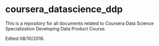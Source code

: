 # coursera_datascience_ddp

This is a repository for all documents related to Coursera Data Science Specialization Developing Data Product Course. 

Edited 08/10/2016.
